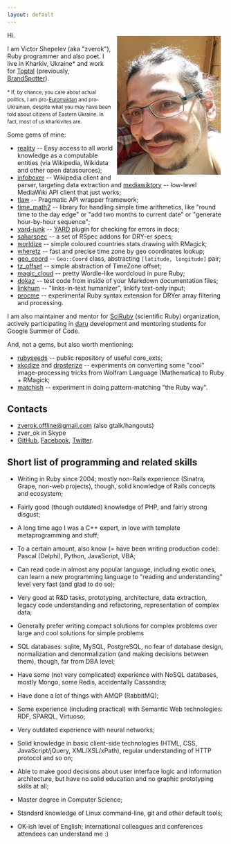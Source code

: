 ```yaml
---
layout: default
---
```


<img src="img/zverok3.jpg" style="float:right; margin: 10px;"/>

Hi.

I am Victor Shepelev (aka "zverok"), Ruby programmer and also poet.
I live in Kharkiv, Ukraine* and work for [Toptal](https://www.toptal.com/) (previously, [BrandSpotter](http://brandspotter.ru)).

<small>* If, by chance, you care about actual politics, I am pro-[Euromaidan](http://en.wikipedia.org/wiki/Euromaidan) and pro-Ukrainian, despite what you may have been told about citizens of Eastern Ukraine. In fact, most of us kharkivites are.</small>

Some gems of mine:

* [reality](https://github.com/molybdenum-99/reality) -- Easy access to all world knowledge as a computable entities (via Wikipedia, Wikidata and other open datasources);
* [infoboxer](https://github.com/molybdenum-99/infoboxer) -- Wikipedia client and parser, targeting data extraction and [mediawiktory](https://github.com/molybdenum-99/mediawiktory) -- low-level MediaWiki API client that just works;
* [tlaw](https://github.com/molybdenum-99/tlaw) -- Pragmatic API wrapper framework;
* [time_math2](https://github.com/zverok/time_math2) -- library for handling simple time arithmetics, like "round time to the day edge" or "add two months to current date" or "generate hour-by-hour sequence";
* [yard-junk](https://github.com/zverok/yard-junk) -- [YARD](https://github.com/lsegal/yard) plugin for checking for errors in docs;
* [saharspec](https://github.com/zverok/saharspec) -- a set of RSpec addons for DRY-er specs;
* [worldize](https://github.com/zverok/worldize) -- simple coloured countries stats drawing with RMagick;
* [wheretz](https://github.com/zverok/wheretz) -- fast and precise time zone by geo coordinates lookup;
* [geo_coord](https://github.com/zverok/geo_coord) -- `Geo::Coord` class, abstracting `[latitude, longitude]` pair;
* [tz_offset](https://github.com/molybdenum-99/tz_offset) -- simple abstraction of TimeZone offset;
* [magic_cloud](http://github.com/zverok/magic_cloud) -- pretty Wordle-like wordcloud in pure Ruby;
* [dokaz](http://github.com/zverok/dokaz) -- test code from inside of your Markdown documentation files;
* [linkhum](https://github.com/zverok/linkhum) -- "links-in-text humanizer", linkify text-only input;
* [procme](http://github.com/zverok/procme) -- experimental Ruby syntax extension for DRYer array filtering and processing.

I am also maintainer and mentor for [SciRuby](https://github.com/sciruby) (scientific Ruby) organization, actively participating in [daru](https://github.com/sciruby/daru) development and mentoring students for Google Summer of Code.

And, not a gems, but also worth mentioning:

* [rubyseeds](https://github.com/zverok/rubyseeds) -- public repository of useful core_exts;
* [xkcdize](https://github.com/zverok/xkcdize) and [drosterize](https://github.com/zverok/drosterize) -- experiments on converting some "cool" image-processing tricks from Wolfram Language (Mathematica) to Ruby + RMagick;
* [matchish](https://github.com/zverok/matchish) -- experiment in doing pattern-matching "the Ruby way".

## Contacts

* [zverok.offline@gmail.com](mailto:zverok.offline@gmail.com) (also gtalk/hangouts)
* zver_ok in Skype
* [GitHub](http://github.com/zverok), [Facebook](http://facebook.com/zverok), [Twitter](https://twitter.com/zverok).

## Short list of programming and related skills

* Writing in Ruby since 2004; mostly non-Rails experience (Sinatra, Grape, non-web projects), though, solid knowledge of Rails concepts and ecosystem;
* Fairly good (though outdated) knowledge of PHP, and fairly strong disgust;
* A long time ago I was a C++ expert, in love with template metaprogramming and stuff;
* To a certain amount, also know (= have been writing production code): Pascal (Delphi), Python, JavaScript, VBA;
* Can read code in almost any popular language, including exotic ones, can learn a new programming language to "reading and understanding" level very fast (and glad to do so);
* Very good at R&D tasks, prototyping, architecture, data extraction, legacy code understanding and refactoring, representation of complex data;
* Generally prefer writing compact solutions for complex problems over large and cool solutions for simple problems

* SQL databases: sqlite, MySQL, PostgreSQL, no fear of database design, normalization and denormalization (and making decisions between them), though, far from DBA level;
* Have some (not very complicated) experience with NoSQL databases, mostly Mongo, some Redis, accidentally Cassandra;
* Have done a lot of things with AMQP (RabbitMQ);
* Some experience (including practical) with Semantic Web technologies: RDF, SPARQL, Virtuoso;
* Very outdated experience with neural networks;

* Solid knowledge in basic client-side technologies (HTML, CSS, JavaScript/jQuery, XML/XSL/xPath), regular understanding of HTTP protocol and so on;
* Able to make good decisions about user interface logic and information architecture, but have no solid education and no graphic prototyping skills at all;

* Master degree in Computer Science;
* Standard knowledge of Linux command-line, git and other default tools;
* OK-ish level of English; international colleagues and conferences attendees can understand me :)

